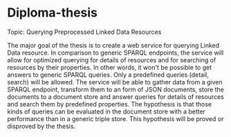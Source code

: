 Diploma-thesis
==============

Topic: Querying Preprocessed Linked Data Resources

The major goal of the thesis is to create a web service for querying Linked Data resource. In comparison to generic SPARQL endpoints, the service will allow for optimized querying for details of resources and for searching of resources by their properties. In other words, it won't be possible to get answers to generic SPARQL queries. Only a predefined queries (detail, search) will be allowed. The service will be able to gather data from a given SPARQL endpoint, transform them to an form of JSON documents, store the documents to a document store and answer queries for details of resources and search them by predefined properties. The hypothesis is that those kinds of queries can be evaluated in the document store with a better performance than in a generic triple store. This hypothesis will be proved or disproved by the thesis.
